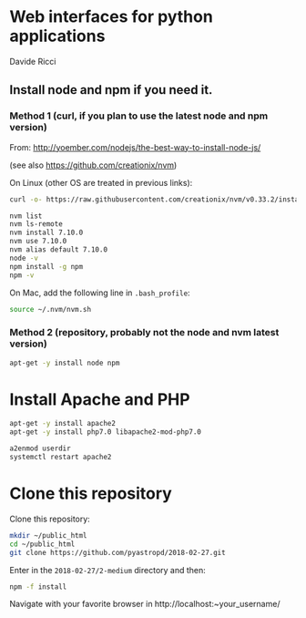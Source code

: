 
# Web interfaces for python applications
Davide Ricci

## Install node and npm if you need it.

### Method 1 (curl, if you plan to use the latest node and npm version)

From:
http://yoember.com/nodejs/the-best-way-to-install-node-js/

(see also https://github.com/creationix/nvm)

On Linux (other OS are treated in previous links):

```bash
curl -o- https://raw.githubusercontent.com/creationix/nvm/v0.33.2/install.sh | bash

nvm list
nvm ls-remote
nvm install 7.10.0
nvm use 7.10.0
nvm alias default 7.10.0
node -v
npm install -g npm
npm -v
```

On Mac, add the following line in `.bash_profile`:
        
```bash
source ~/.nvm/nvm.sh
```
### Method 2 (repository, probably not the node and nvm latest version)

```bash
apt-get -y install node npm
```

# Install Apache and PHP

```bash
apt-get -y install apache2
apt-get -y install php7.0 libapache2-mod-php7.0

a2enmod userdir
systemctl restart apache2
```

# Clone this repository

Clone this repository:

```bash
mkdir ~/public_html
cd ~/public_html
git clone https://github.com/pyastropd/2018-02-27.git
```

Enter in the `2018-02-27/2-medium` directory and then:

```bash
npm -f install 
```

Navigate with your favorite browser in http://localhost:~your_username/


